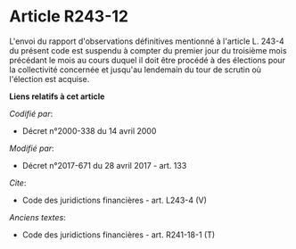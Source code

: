 # Article R243-12

L'envoi du rapport d'observations définitives mentionné à l'article L. 243-4 du présent code est suspendu à compter du
premier jour du troisième mois précédant le mois au cours duquel il doit être procédé à des élections pour la collectivité
concernée et jusqu'au lendemain du tour de scrutin où l'élection est acquise.

**Liens relatifs à cet article**

_Codifié par_:

  - Décret n°2000-338 du 14 avril 2000

_Modifié par_:

  - Décret n°2017-671 du 28 avril 2017 - art. 133

_Cite_:

  - Code des juridictions financières - art. L243-4 (V)

_Anciens textes_:

  - Code des juridictions financières - art. R241-18-1 (T)
